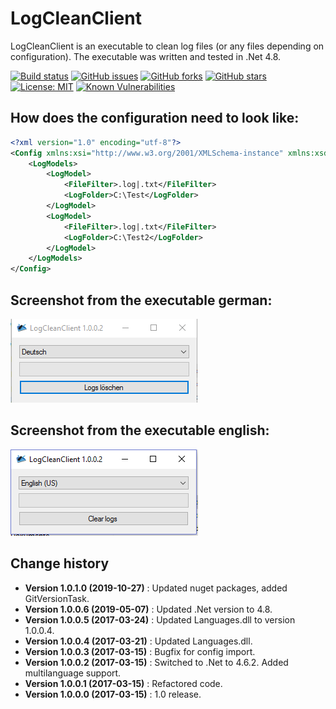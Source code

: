 LogCleanClient
====================================

LogCleanClient is an executable to clean log files (or any files depending on configuration).
The executable was written and tested in .Net 4.8.

[![Build status](https://ci.appveyor.com/api/projects/status/ebj1jxkl6a677uqx?svg=true)](https://ci.appveyor.com/project/SeppPenner/logcleanclient)
[![GitHub issues](https://img.shields.io/github/issues/SeppPenner/LogCleanClient.svg)](https://github.com/SeppPenner/LogCleanClient/issues)
[![GitHub forks](https://img.shields.io/github/forks/SeppPenner/LogCleanClient.svg)](https://github.com/SeppPenner/LogCleanClient/network)
[![GitHub stars](https://img.shields.io/github/stars/SeppPenner/LogCleanClient.svg)](https://github.com/SeppPenner/LogCleanClient/stargazers)
[![License: MIT](https://img.shields.io/badge/License-MIT-blue.svg)](https://raw.githubusercontent.com/SeppPenner/LogCleanClient/master/License.txt)
[![Known Vulnerabilities](https://snyk.io/test/github/SeppPenner/LogCleanClient/badge.svg)](https://snyk.io/test/github/SeppPenner/LogCleanClient)


## How does the configuration need to look like:
```xml
<?xml version="1.0" encoding="utf-8"?>
<Config xmlns:xsi="http://www.w3.org/2001/XMLSchema-instance" xmlns:xsd="http://www.w3.org/2001/XMLSchema">
    <LogModels>
        <LogModel>
            <FileFilter>.log|.txt</FileFilter>
            <LogFolder>C:\Test</LogFolder>
        </LogModel>
        <LogModel>
            <FileFilter>.log|.txt</FileFilter>
            <LogFolder>C:\Test2</LogFolder>
        </LogModel>
    </LogModels>
</Config>
```


## Screenshot from the executable german:
![Screenshot from the executable german](https://github.com/SeppPenner/LogCleanClient/blob/master/Screenshot_DE.PNG "Screenshot from the executable german")

## Screenshot from the executable english:
![Screenshot from the executable english](https://github.com/SeppPenner/LogCleanClient/blob/master/Screenshot_EN.PNG "Screenshot from the executable english")

Change history
--------------

* **Version 1.0.1.0 (2019-10-27)** : Updated nuget packages, added GitVersionTask.
* **Version 1.0.0.6 (2019-05-07)** : Updated .Net version to 4.8.
* **Version 1.0.0.5 (2017-03-24)** : Updated Languages.dll to version 1.0.0.4.
* **Version 1.0.0.4 (2017-03-21)** : Updated Languages.dll.
* **Version 1.0.0.3 (2017-03-15)** : Bugfix for config import.
* **Version 1.0.0.2 (2017-03-15)** : Switched to .Net to 4.6.2. Added multilanguage support.
* **Version 1.0.0.1 (2017-03-15)** : Refactored code.
* **Version 1.0.0.0 (2017-03-15)** : 1.0 release.
